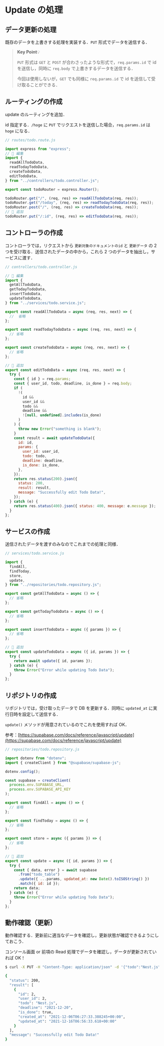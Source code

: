 # Update の処理

## データ更新の処理

既存のデータを上書きする処理を実装する．`PUT` 形式でデータを送信する．

> **Key Point**💡
>
> `PUT` 形式は `GET` と `POST` が合わさったような形式で，`req.params.id` で id を送信し，同時に `req.body` で上書きするデータを送信する．
>
> 今回は使用しないが，`GET` でも同様に `req.params.id` で id を送信して受け取ることができる．

## ルーティングの作成

update のルーティングを追加．

id 指定する．`/hoge` に `PUT` でリクエストを送信した場合，`req.params.id` は `hoge` になる．

```js
// routes/todo.route.js

import express from "express";
// 🔽 編集
import {
  readAllTodoData,
  readTodayTodoData,
  createTodoData,
  editTodoData,
} from "../controllers/todo.controller.js";

export const todoRouter = express.Router();

todoRouter.get("/", (req, res) => readAllTodoData(req, res));
todoRouter.get("/today", (req, res) => readTodayTodoData(req, res));
todoRouter.post("/", (req, res) => createTodoData(req, res));
// 🔽 追加
todoRouter.put("/:id", (req, res) => editTodoData(req, res));
```

## コントローラの作成

コントローラでは，リクエストから `更新対象のドキュメントのid` と `更新データ` の 2 つを受け取る．送信されたデータの中から，これら 2 つのデータを抽出し，サービスに渡す．

```js
// controllers/todo.controller.js

// 🔽 編集
import {
  getAllTodoData,
  getTodayTodoData,
  insertTodoData,
  updateTodoData,
} from "../services/todo.service.js";

export const readAllTodoData = async (req, res, next) => {
  //  省略
};

export const readTodayTodoData = async (req, res, next) => {
  // 省略
};

export const createTodoData = async (req, res, next) => {
  // 省略
};

// 🔽 追加
export const editTodoData = async (req, res, next) => {
  try {
    const { id } = req.params;
    const { user_id, todo, deadline, is_done } = req.body;
    if (
      !(
        id &&
        user_id &&
        todo &&
        deadline &&
        ![null, undefined].includes(is_done)
      )
    ) {
      throw new Error("something is blank");
    }
    const result = await updateTodoData({
      id: id,
      params: {
        user_id: user_id,
        todo: todo,
        deadline: deadline,
        is_done: is_done,
      },
    });
    return res.status(200).json({
      status: 200,
      result: result,
      message: "Successfully edit Todo Data!",
    });
  } catch (e) {
    return res.status(400).json({ status: 400, message: e.message });
  }
};
```

## サービスの作成

送信されたデータを渡すのみなのでこれまでの処理と同様．

```js
// services/todo.service.js

import {
  findAll,
  findToday,
  store,
  update,
} from "../repositories/todo.repository.js";

export const getAllTodoData = async () => {
  // 省略
};

export const getTodayTodoData = async () => {
  // 省略
};

export const insertTodoData = async ({ params }) => {
  // 省略
};

// 🔽 追加
export const updateTodoData = async ({ id, params }) => {
  try {
    return await update({ id, params });
  } catch (e) {
    throw Error("Error while updating Todo Data");
  }
};
```

## リポジトリの作成

リポジトリでは，受け取ったデータで DB を更新する．同時に `updated_at` に実行日時を設定して送信する．

`update()` メソッドが用意されているのでこれを使用すれば OK．

参考：[https://supabase.com/docs/reference/javascript/update](https://supabase.com/docs/reference/javascript/update)

```js
// repositories/todo.repository.js

import dotenv from "dotenv";
import { createClient } from "@supabase/supabase-js";

dotenv.config();

const supabase = createClient(
  process.env.SUPABASE_URL,
  process.env.SUPABASE_API_KEY
);

export const findAll = async () => {
  // 省略
};

export const findToday = async () => {
  // 省略
};

export const store = async ({ params }) => {
  // 省略
};

// 🔽 追加
export const update = async ({ id, params }) => {
  try {
    const { data, error } = await supabase
      .from("todo_table")
      .update({ ...params, updated_at: new Date().toISOString() })
      .match({ id: id });
    return data;
  } catch (e) {
    throw Error("Error while updating Todo Data");
  }
};
```

## 動作確認（更新）

動作確認する．更新前に適当なデータを確認し，更新状態が確認できるようにしておこう．

コンソール画面 or 前項の Read 処理でデータを確認し，データが更新されていれば OK！

```bash
$ curl -X PUT -H "Content-Type: application/json" -d '{"todo":"Nest.js","user_id":2,"deadline":"2021-12-20","is_done":true}' localhost:3000/todo/2

{
  "status": 200,
  "result": [
    {
      "id": 2,
      "user_id": 2,
      "todo": "Nest.js",
      "deadline": "2021-12-20",
      "is_done": true,
      "created_at": "2021-12-06T06:27:33.388245+00:00",
      "updated_at": "2021-12-16T06:56:33.618+00:00"
    }
  ],
  "message": "Successfully edit Todo Data!"
}

```
